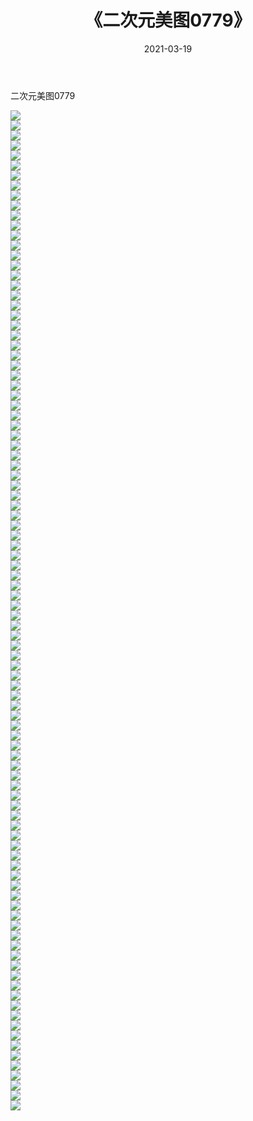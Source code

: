 ﻿---
layout: post
title:  《二次元美图0779》
date:   2021-03-19
img: http://imgx.orgx.ga/二次元/2021/二次元美图0779/000.jpg
categories: [美女, 清纯, 唯美]
---

二次元美图0779

 ![](http://imgx.orgx.ga/二次元/2021/二次元美图0779/001.png) <br>![](http://imgx.orgx.ga/二次元/2021/二次元美图0779/002.png) <br>![](http://imgx.orgx.ga/二次元/2021/二次元美图0779/003.png) <br>![](http://imgx.orgx.ga/二次元/2021/二次元美图0779/004.png) <br>![](http://imgx.orgx.ga/二次元/2021/二次元美图0779/005.png) <br>![](http://imgx.orgx.ga/二次元/2021/二次元美图0779/006.png) <br>![](http://imgx.orgx.ga/二次元/2021/二次元美图0779/007.png) <br>![](http://imgx.orgx.ga/二次元/2021/二次元美图0779/008.png) <br>![](http://imgx.orgx.ga/二次元/2021/二次元美图0779/009.png) <br>![](http://imgx.orgx.ga/二次元/2021/二次元美图0779/010.png) <br>![](http://imgx.orgx.ga/二次元/2021/二次元美图0779/011.png) <br>![](http://imgx.orgx.ga/二次元/2021/二次元美图0779/012.png) <br>![](http://imgx.orgx.ga/二次元/2021/二次元美图0779/013.png) <br>![](http://imgx.orgx.ga/二次元/2021/二次元美图0779/014.png) <br>![](http://imgx.orgx.ga/二次元/2021/二次元美图0779/015.png) <br>![](http://imgx.orgx.ga/二次元/2021/二次元美图0779/016.png) <br>![](http://imgx.orgx.ga/二次元/2021/二次元美图0779/017.png) <br>![](http://imgx.orgx.ga/二次元/2021/二次元美图0779/018.png) <br>![](http://imgx.orgx.ga/二次元/2021/二次元美图0779/019.png) <br>![](http://imgx.orgx.ga/二次元/2021/二次元美图0779/020.png) <br>![](http://imgx.orgx.ga/二次元/2021/二次元美图0779/021.png) <br>![](http://imgx.orgx.ga/二次元/2021/二次元美图0779/022.png) <br>![](http://imgx.orgx.ga/二次元/2021/二次元美图0779/023.png) <br>![](http://imgx.orgx.ga/二次元/2021/二次元美图0779/024.png) <br>![](http://imgx.orgx.ga/二次元/2021/二次元美图0779/025.png) <br>![](http://imgx.orgx.ga/二次元/2021/二次元美图0779/026.png) <br>![](http://imgx.orgx.ga/二次元/2021/二次元美图0779/027.png) <br>![](http://imgx.orgx.ga/二次元/2021/二次元美图0779/028.png) <br>![](http://imgx.orgx.ga/二次元/2021/二次元美图0779/029.png) <br>![](http://imgx.orgx.ga/二次元/2021/二次元美图0779/030.png) <br>![](http://imgx.orgx.ga/二次元/2021/二次元美图0779/031.png) <br>![](http://imgx.orgx.ga/二次元/2021/二次元美图0779/032.png) <br>![](http://imgx.orgx.ga/二次元/2021/二次元美图0779/033.png) <br>![](http://imgx.orgx.ga/二次元/2021/二次元美图0779/034.png) <br>![](http://imgx.orgx.ga/二次元/2021/二次元美图0779/035.png) <br>![](http://imgx.orgx.ga/二次元/2021/二次元美图0779/036.png) <br>![](http://imgx.orgx.ga/二次元/2021/二次元美图0779/037.png) <br>![](http://imgx.orgx.ga/二次元/2021/二次元美图0779/038.png) <br>![](http://imgx.orgx.ga/二次元/2021/二次元美图0779/039.png) <br>![](http://imgx.orgx.ga/二次元/2021/二次元美图0779/040.png) <br>![](http://imgx.orgx.ga/二次元/2021/二次元美图0779/041.png) <br>![](http://imgx.orgx.ga/二次元/2021/二次元美图0779/042.png) <br>![](http://imgx.orgx.ga/二次元/2021/二次元美图0779/043.png) <br>![](http://imgx.orgx.ga/二次元/2021/二次元美图0779/044.png) <br>![](http://imgx.orgx.ga/二次元/2021/二次元美图0779/045.png) <br>![](http://imgx.orgx.ga/二次元/2021/二次元美图0779/046.png) <br>![](http://imgx.orgx.ga/二次元/2021/二次元美图0779/047.png) <br>![](http://imgx.orgx.ga/二次元/2021/二次元美图0779/048.png) <br>![](http://imgx.orgx.ga/二次元/2021/二次元美图0779/049.png) <br>![](http://imgx.orgx.ga/二次元/2021/二次元美图0779/050.png) <br>![](http://imgx.orgx.ga/二次元/2021/二次元美图0779/051.png) <br>![](http://imgx.orgx.ga/二次元/2021/二次元美图0779/052.png) <br>![](http://imgx.orgx.ga/二次元/2021/二次元美图0779/053.png) <br>![](http://imgx.orgx.ga/二次元/2021/二次元美图0779/054.png) <br>![](http://imgx.orgx.ga/二次元/2021/二次元美图0779/055.png) <br>![](http://imgx.orgx.ga/二次元/2021/二次元美图0779/056.png) <br>![](http://imgx.orgx.ga/二次元/2021/二次元美图0779/057.png) <br>![](http://imgx.orgx.ga/二次元/2021/二次元美图0779/058.png) <br>![](http://imgx.orgx.ga/二次元/2021/二次元美图0779/059.png) <br>![](http://imgx.orgx.ga/二次元/2021/二次元美图0779/060.png) <br>![](http://imgx.orgx.ga/二次元/2021/二次元美图0779/061.png) <br>![](http://imgx.orgx.ga/二次元/2021/二次元美图0779/062.png) <br>![](http://imgx.orgx.ga/二次元/2021/二次元美图0779/063.png) <br>![](http://imgx.orgx.ga/二次元/2021/二次元美图0779/064.png) <br>![](http://imgx.orgx.ga/二次元/2021/二次元美图0779/065.png) <br>![](http://imgx.orgx.ga/二次元/2021/二次元美图0779/066.png) <br>![](http://imgx.orgx.ga/二次元/2021/二次元美图0779/067.png) <br>![](http://imgx.orgx.ga/二次元/2021/二次元美图0779/068.png) <br>![](http://imgx.orgx.ga/二次元/2021/二次元美图0779/069.png) <br>![](http://imgx.orgx.ga/二次元/2021/二次元美图0779/070.png) <br>![](http://imgx.orgx.ga/二次元/2021/二次元美图0779/071.png) <br>![](http://imgx.orgx.ga/二次元/2021/二次元美图0779/072.png) <br>![](http://imgx.orgx.ga/二次元/2021/二次元美图0779/073.png) <br>![](http://imgx.orgx.ga/二次元/2021/二次元美图0779/074.png) <br>![](http://imgx.orgx.ga/二次元/2021/二次元美图0779/075.png) <br>![](http://imgx.orgx.ga/二次元/2021/二次元美图0779/076.png) <br>![](http://imgx.orgx.ga/二次元/2021/二次元美图0779/077.png) <br>![](http://imgx.orgx.ga/二次元/2021/二次元美图0779/078.png) <br>![](http://imgx.orgx.ga/二次元/2021/二次元美图0779/079.png) <br>![](http://imgx.orgx.ga/二次元/2021/二次元美图0779/080.png) <br>![](http://imgx.orgx.ga/二次元/2021/二次元美图0779/081.png) <br>![](http://imgx.orgx.ga/二次元/2021/二次元美图0779/082.png) <br>![](http://imgx.orgx.ga/二次元/2021/二次元美图0779/083.png) <br>![](http://imgx.orgx.ga/二次元/2021/二次元美图0779/084.png) <br>![](http://imgx.orgx.ga/二次元/2021/二次元美图0779/085.png) <br>![](http://imgx.orgx.ga/二次元/2021/二次元美图0779/086.png) <br>![](http://imgx.orgx.ga/二次元/2021/二次元美图0779/087.png) <br>![](http://imgx.orgx.ga/二次元/2021/二次元美图0779/088.png) <br>![](http://imgx.orgx.ga/二次元/2021/二次元美图0779/089.png) <br>![](http://imgx.orgx.ga/二次元/2021/二次元美图0779/090.png) <br>![](http://imgx.orgx.ga/二次元/2021/二次元美图0779/091.png) <br>![](http://imgx.orgx.ga/二次元/2021/二次元美图0779/092.png) <br>![](http://imgx.orgx.ga/二次元/2021/二次元美图0779/093.png) <br>![](http://imgx.orgx.ga/二次元/2021/二次元美图0779/094.png) <br>![](http://imgx.orgx.ga/二次元/2021/二次元美图0779/095.png) <br>![](http://imgx.orgx.ga/二次元/2021/二次元美图0779/096.png) <br>![](http://imgx.orgx.ga/二次元/2021/二次元美图0779/097.png) <br>![](http://imgx.orgx.ga/二次元/2021/二次元美图0779/098.png) <br>![](http://imgx.orgx.ga/二次元/2021/二次元美图0779/099.png) <br>![](http://imgx.orgx.ga/二次元/2021/二次元美图0779/100.png) <br>